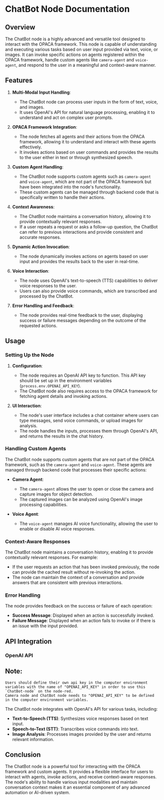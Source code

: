 
# ChatBot Node Documentation

## Overview

The ChatBot node is a highly advanced and versatile tool designed to interact with the OPACA framework. This node is capable of understanding and executing various tasks based on user input provided via text, voice, or images. It can invoke specific actions on agents registered within the OPACA framework, handle custom agents like `camera-agent` and `voice-agent`, and respond to the user in a meaningful and context-aware manner.

## Features

1. **Multi-Modal Input Handling**: 
    - The ChatBot node can process user inputs in the form of text, voice, and images.
    - It uses OpenAI's API for natural language processing, enabling it to understand and act on complex user prompts.

2. **OPACA Framework Integration**: 
    - The node fetches all agents and their actions from the OPACA framework, allowing it to understand and interact with these agents effectively.
    - It invokes actions based on user commands and provides the results to the user either in text or through synthesized speech.

3. **Custom Agent Handling**: 
    - The ChatBot node supports custom agents such as `camera-agent` and `voice-agent`, which are not part of the OPACA framework but have been integrated into the node's functionality.
    - These custom agents can be managed through backend code that is specifically written to handle their actions.

4. **Context Awareness**: 
    - The ChatBot node maintains a conversation history, allowing it to provide contextually relevant responses.
    - If a user repeats a request or asks a follow-up question, the ChatBot can refer to previous interactions and provide consistent and accurate responses.

5. **Dynamic Action Invocation**: 
    - The node dynamically invokes actions on agents based on user input and provides the results back to the user in real-time.

6. **Voice Interaction**: 
    - The node uses OpenAI's text-to-speech (TTS) capabilities to deliver voice responses to the user.
    - Users can also provide voice commands, which are transcribed and processed by the ChatBot.

7. **Error Handling and Feedback**: 
    - The node provides real-time feedback to the user, displaying success or failure messages depending on the outcome of the requested actions.

## Usage

### Setting Up the Node

1. **Configuration**:
    - The node requires an OpenAI API key to function. This API key should be set up in the environment variables (`process.env.OPENAI_API_KEY`).
    - The ChatBot node also requires access to the OPACA framework for fetching agent details and invoking actions.

2. **UI Interaction**:
    - The node's user interface includes a chat container where users can type messages, send voice commands, or upload images for analysis.
    - The node handles the inputs, processes them through OpenAI's API, and returns the results in the chat history.

### Handling Custom Agents

The ChatBot node supports custom agents that are not part of the OPACA framework, such as the `camera-agent` and `voice-agent`. These agents are managed through backend code that processes their specific actions:

- **Camera Agent**:
    - The `camera-agent` allows the user to open or close the camera and capture images for object detection.
    - The captured images can be analyzed using OpenAI's image processing capabilities.

- **Voice Agent**:
    - The `voice-agent` manages AI voice functionality, allowing the user to enable or disable AI voice responses.

### Context-Aware Responses

The ChatBot node maintains a conversation history, enabling it to provide contextually relevant responses. For example:

- If the user requests an action that has been invoked previously, the node can provide the cached result without re-invoking the action.
- The node can maintain the context of a conversation and provide answers that are consistent with previous interactions.

### Error Handling

The node provides feedback on the success or failure of each operation:

- **Success Message**: Displayed when an action is successfully invoked.
- **Failure Message**: Displayed when an action fails to invoke or if there is an issue with the input provided.

## API Integration

### OpenAI API

## Note:
    Users should define their own api key in the computer environment variables with the name of "OPENAI_API_KEY" in order to use this `ChatBot-node` on the node-red.
    Camera node and ChatBot node needs to "OPENAI_API_KEY" to be defined in the computer environment variables.

The ChatBot node integrates with OpenAI's API for various tasks, including:

- **Text-to-Speech (TTS)**: Synthesizes voice responses based on text input.
- **Speech-to-Text (STT)**: Transcribes voice commands into text.
- **Image Analysis**: Processes images provided by the user and returns relevant information.

## Conclusion

The ChatBot node is a powerful tool for interacting with the OPACA framework and custom agents. It provides a flexible interface for users to interact with agents, invoke actions, and receive context-aware responses. The node's ability to handle various input modalities and maintain conversation context makes it an essential component of any advanced automation or AI-driven system.
